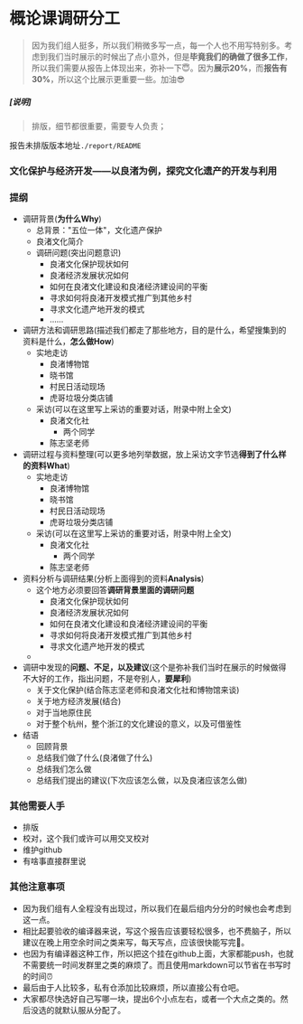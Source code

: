# 概论课调研分工

> 因为我们组人挺多，所以我们稍微多写一点，每一个人也不用写特别多。考虑到我们当时展示的时候出了点小意外，但是**毕竟我们的确做了很多工作**，所以我们需要从报告上体现出来，弥补一下​😇​。因为**展示20%**，而**报告有30%**，所以这个比展示更重要一些。加油​😎

##### [说明]

> 排版，细节都很重要，需要专人负责；

报告未排版版本地址`./report/README`

### 文化保护与经济开发——以良渚为例，探究文化遗产的开发与利用

### 提纲

- 调研背景(**为什么Why**)
  - 总背景："五位一体"，文化遗产保护
  - 良渚文化简介
  - 调研问题(突出问题意识)
    - 良渚文化保护现状如何
    - 良渚经济发展状况如何
    - 如何在良渚文化建设和良渚经济建设间的平衡
    - 寻求如何将良渚开发模式推广到其他乡村
    - 寻求文化遗产地开发的模式
    - ……
- 调研方法和调研思路(描述我们都走了那些地方，目的是什么，希望搜集到的资料是什么，**怎么做How**)
  - 实地走访
    - 良渚博物馆
    - 晓书馆
    - 村民日活动现场
    - 虎哥垃圾分类店铺
  - 采访(可以在这里写上采访的重要对话，附录中附上全文)
    - 良渚文化社
      - 两个同学
    - 陈志坚老师
- 调研过程与资料整理(可以更多地列举数据，放上采访文字节选**得到了什么样的资料What**)
  - 实地走访
    - 良渚博物馆
    - 晓书馆
    - 村民日活动现场
    - 虎哥垃圾分类店铺
  - 采访(可以在这里写上采访的重要对话，附录中附上全文)
    - 良渚文化社
      - 两个同学
    - 陈志坚老师
- 资料分析与调研结果(分析上面得到的资料**Analysis**)
  - 这个地方必须要回答**调研背景里面的调研问题**
    - 良渚文化保护现状如何
    - 良渚经济发展状况如何
    - 如何在良渚文化建设和良渚经济建设间的平衡
    - 寻求如何将良渚开发模式推广到其他乡村
    - 寻求文化遗产地开发的模式
  - 
- 调研中发现的**问题、不足，以及建议**(这个是弥补我们当时在展示的时候做得不大好的工作，指出问题，不是夸别人，**要犀利**)
  - 关于文化保护(结合陈志坚老师和良渚文化社和博物馆来谈)
  - 关于地方经济发展(结合)
  - 对于当地原住民
  - 对于整个杭州，整个浙江的文化建设的意义，以及可借鉴性
- 结语
  - 回顾背景
  - 总结我们做了什么(良渚做了什么)
  - 总结我们怎么做
  - 总结我们提出的建议(下次应该怎么做，以及良渚应该怎么做)

### 其他需要人手

- 排版
- 校对，这个我们或许可以用交叉校对
- 维护github
- 有啥事直接群里说

### 其他注意事项

- 因为我们组有人全程没有出现过，所以我们在最后组内分分的时候也会考虑到这一点。
- 相比起要验收的编译器来说，写这个报告应该要轻松很多，也不费脑子，所以建议在晚上用空余时间之类来写，每天写点，应该很快能写完🍺。
- 也因为有编译器这种工作，所以把这个挂在github上面，大家都能push，也就不需要统一时间发群里之类的麻烦了。而且使用markdown可以节省在书写时的时间⏰
- 最后由于人比较多，私有仓添加比较麻烦，所以直接公有仓吧。
- 大家都尽快选好自己写哪一块，提出6个小点左右，或者一个大点之类的。然后没选的就默认服从分配了。

